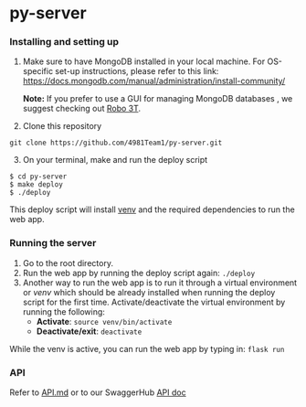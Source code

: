 # py-server
### Installing and setting up

1. Make sure to have MongoDB installed in your local machine. For OS-specific set-up instructions, please refer to this link: https://docs.mongodb.com/manual/administration/install-community/

   **Note:** If you prefer to use a GUI for managing MongoDB databases , we suggest checking out [Robo 3T](https://robomongo.org/download).

3. Clone this repository

```
git clone https://github.com/4981Team1/py-server.git
```

3. On your terminal, make and run the deploy script

```
$ cd py-server
$ make deploy
$ ./deploy
```

This deploy script will install [venv](https://docs.python.org/3/library/venv.html) and the required dependencies to run the web app.



### Running the server

1. Go to the root directory.
2. Run the web app by running the deploy script again: `./deploy`
3. Another way to run the web app is to run it through a virtual environment or *venv* which should be already installed when running the deploy script for the first time. Activate/deactivate the virtual environment by running the following:
   * **Activate**:    `source venv/bin/activate`
   * **Deactivate/exit**: `deactivate`

While the venv is active, you can run the web app by typing in: `flask run`



### API

Refer to [API.md](./API.md) or to our SwaggerHub [API doc](https://app.swaggerhub.com/apis-docs/agoryelov/vote-api/1.0.0)

